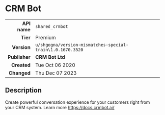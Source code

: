 # CRM Bot
| | |
|-:|-|
|**API name**|`shared_crmbot`|
|**Tier**|Premium|
|**Version**|`u/shgogna/version-mismatches-special-train\1.0.1670.3520`|
|**Publisher**|**CRM Bot Ltd**|
|**Created**|Tue Oct 06 2020|
|**Changed**|Thu Dec 07 2023|

## Description
Create powerful conversation experience for your customers right from your CRM system.
Learn more https://docs.crmbot.ai/
